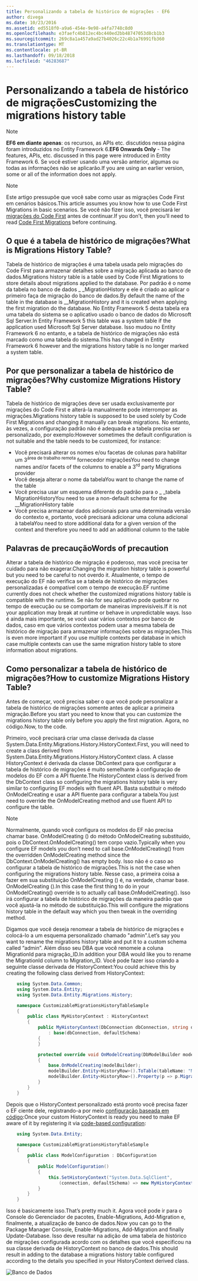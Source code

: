 ```yaml
---
title: Personalizando a tabela de histórico de migrações - EF6
author: divega
ms.date: 10/23/2016
ms.assetid: ed5518f0-a9a6-454e-9e98-a4fa7748c8d0
ms.openlocfilehash: e3faefc4b812ec4bc440ed2bb48747053d8cb1b3
ms.sourcegitcommit: 269c8a1a457a9ad27b4026c22c4b1a76991fb360
ms.translationtype: MT
ms.contentlocale: pt-BR
ms.lasthandoff: 09/18/2018
ms.locfileid: "46283687"
---
```

# <a name="customizing-the-migrations-history-table"></a><span data-ttu-id="bea63-102">Personalizando a tabela de histórico de migrações</span><span class="sxs-lookup"><span data-stu-id="bea63-102">Customizing the migrations history table</span></span>
> [!NOTE]
> <span data-ttu-id="bea63-103">**EF6 em diante apenas**: os recursos, as APIs etc. discutidos nessa página foram introduzidos no Entity Framework 6.</span><span class="sxs-lookup"><span data-stu-id="bea63-103">**EF6 Onwards Only** - The features, APIs, etc. discussed in this page were introduced in Entity Framework 6.</span></span> <span data-ttu-id="bea63-104">Se você estiver usando uma versão anterior, algumas ou todas as informações não se aplicarão.</span><span class="sxs-lookup"><span data-stu-id="bea63-104">If you are using an earlier version, some or all of the information does not apply.</span></span>

> [!NOTE]
> <span data-ttu-id="bea63-105">Este artigo pressupõe que você sabe como usar as migrações Code First em cenários básicos.</span><span class="sxs-lookup"><span data-stu-id="bea63-105">This article assumes you know how to use Code First Migrations in basic scenarios.</span></span> <span data-ttu-id="bea63-106">Se você não fizer isso, você precisará ler [migrações do Code First](~/ef6/modeling/code-first/migrations/index.md) antes de continuar.</span><span class="sxs-lookup"><span data-stu-id="bea63-106">If you don’t, then you’ll need to read [Code First Migrations](~/ef6/modeling/code-first/migrations/index.md) before continuing.</span></span>

## <a name="what-is-migrations-history-table"></a><span data-ttu-id="bea63-107">O que é a tabela de histórico de migrações?</span><span class="sxs-lookup"><span data-stu-id="bea63-107">What is Migrations History Table?</span></span>

<span data-ttu-id="bea63-108">Tabela de histórico de migrações é uma tabela usada pelo migrações do Code First para armazenar detalhes sobre a migração aplicada ao banco de dados.</span><span class="sxs-lookup"><span data-stu-id="bea63-108">Migrations history table is a table used by Code First Migrations to store details about migrations applied to the database.</span></span> <span data-ttu-id="bea63-109">Por padrão é o nome da tabela no banco de dados \_ \_MigrationHistory e ele é criado ao aplicar o primeiro faça de migração do banco de dados.</span><span class="sxs-lookup"><span data-stu-id="bea63-109">By default the name of the table in the database is \_\_MigrationHistory and it is created when applying the first migration do the database.</span></span> <span data-ttu-id="bea63-110">No Entity Framework 5 desta tabela era uma tabela do sistema se o aplicativo usado o banco de dados do Microsoft Sql Server.</span><span class="sxs-lookup"><span data-stu-id="bea63-110">In Entity Framework 5 this table was a system table if the application used Microsoft Sql Server database.</span></span> <span data-ttu-id="bea63-111">Isso mudou no Entity Framework 6 no entanto, e a tabela de histórico de migrações não está marcado como uma tabela do sistema.</span><span class="sxs-lookup"><span data-stu-id="bea63-111">This has changed in Entity Framework 6 however and the migrations history table is no longer marked a system table.</span></span>

## <a name="why-customize-migrations-history-table"></a><span data-ttu-id="bea63-112">Por que personalizar a tabela de histórico de migrações?</span><span class="sxs-lookup"><span data-stu-id="bea63-112">Why customize Migrations History Table?</span></span>

<span data-ttu-id="bea63-113">Tabela de histórico de migrações deve ser usada exclusivamente por migrações do Code First e alterá-la manualmente pode interromper as migrações.</span><span class="sxs-lookup"><span data-stu-id="bea63-113">Migrations history table is supposed to be used solely by Code First Migrations and changing it manually can break migrations.</span></span> <span data-ttu-id="bea63-114">No entanto, às vezes, a configuração padrão não é adequada e a tabela precisa ser personalizado, por exemplo:</span><span class="sxs-lookup"><span data-stu-id="bea63-114">However sometimes the default configuration is not suitable and the table needs to be customized, for instance:</span></span>

-   <span data-ttu-id="bea63-115">Você precisará alterar os nomes e/ou facetas de colunas para habilitar um 3<sup>área de trabalho remota</sup> fornecedor migrações</span><span class="sxs-lookup"><span data-stu-id="bea63-115">You need to change names and/or facets of the columns to enable a 3<sup>rd</sup> party Migrations provider</span></span>
-   <span data-ttu-id="bea63-116">Você deseja alterar o nome da tabela</span><span class="sxs-lookup"><span data-stu-id="bea63-116">You want to change the name of the table</span></span>
-   <span data-ttu-id="bea63-117">Você precisa usar um esquema diferente do padrão para o \_ \_tabela MigrationHistory</span><span class="sxs-lookup"><span data-stu-id="bea63-117">You need to use a non-default schema for the \_\_MigrationHistory table</span></span>
-   <span data-ttu-id="bea63-118">Você precisa armazenar dados adicionais para uma determinada versão do contexto e, portanto, você precisará adicionar uma coluna adicional à tabela</span><span class="sxs-lookup"><span data-stu-id="bea63-118">You need to store additional data for a given version of the context and therefore you need to add an additional column to the table</span></span>

## <a name="words-of-precaution"></a><span data-ttu-id="bea63-119">Palavras de precaução</span><span class="sxs-lookup"><span data-stu-id="bea63-119">Words of precaution</span></span>

<span data-ttu-id="bea63-120">Alterar a tabela de histórico de migração é poderoso, mas você precisa ter cuidado para não exagerar.</span><span class="sxs-lookup"><span data-stu-id="bea63-120">Changing the migration history table is powerful but you need to be careful to not overdo it.</span></span> <span data-ttu-id="bea63-121">Atualmente, o tempo de execução do EF não verifica se a tabela de histórico de migrações personalizadas é compatível com o tempo de execução.</span><span class="sxs-lookup"><span data-stu-id="bea63-121">EF runtime currently does not check whether the customized migrations history table is compatible with the runtime.</span></span> <span data-ttu-id="bea63-122">Se não for seu aplicativo pode quebrar no tempo de execução ou se comportam de maneiras imprevisíveis.</span><span class="sxs-lookup"><span data-stu-id="bea63-122">If it is not your application may break at runtime or behave in unpredictable ways.</span></span> <span data-ttu-id="bea63-123">Isso é ainda mais importante, se você usar vários contextos por banco de dados, caso em que vários contextos podem usar a mesma tabela de histórico de migração para armazenar informações sobre as migrações.</span><span class="sxs-lookup"><span data-stu-id="bea63-123">This is even more important if you use multiple contexts per database in which case multiple contexts can use the same migration history table to store information about migrations.</span></span>

## <a name="how-to-customize-migrations-history-table"></a><span data-ttu-id="bea63-124">Como personalizar a tabela de histórico de migrações?</span><span class="sxs-lookup"><span data-stu-id="bea63-124">How to customize Migrations History Table?</span></span>

<span data-ttu-id="bea63-125">Antes de começar, você precisa saber o que você pode personalizar a tabela de histórico de migrações somente antes de aplicar a primeira migração.</span><span class="sxs-lookup"><span data-stu-id="bea63-125">Before you start you need to know that you can customize the migrations history table only before you apply the first migration.</span></span> <span data-ttu-id="bea63-126">Agora, no código.</span><span class="sxs-lookup"><span data-stu-id="bea63-126">Now, to the code.</span></span>

<span data-ttu-id="bea63-127">Primeiro, você precisará criar uma classe derivada da classe System.Data.Entity.Migrations.History.HistoryContext.</span><span class="sxs-lookup"><span data-stu-id="bea63-127">First, you will need to create a class derived from System.Data.Entity.Migrations.History.HistoryContext class.</span></span> <span data-ttu-id="bea63-128">A classe HistoryContext é derivada da classe DbContext para que configurar a tabela de histórico de migrações é muito semelhante à configuração de modelos do EF com a API fluente.</span><span class="sxs-lookup"><span data-stu-id="bea63-128">The HistoryContext class is derived from the DbContext class so configuring the migrations history table is very similar to configuring EF models with fluent API.</span></span> <span data-ttu-id="bea63-129">Basta substituir o método OnModelCreating e usar a API fluente para configurar a tabela.</span><span class="sxs-lookup"><span data-stu-id="bea63-129">You just need to override the OnModelCreating method and use fluent API to configure the table.</span></span>

>[!NOTE]
> <span data-ttu-id="bea63-130">Normalmente, quando você configura os modelos do EF não precisa chamar base. OnModelCreating () do método OnModelCreating substituído, pois o DbContext.OnModelCreating() tem corpo vazio.</span><span class="sxs-lookup"><span data-stu-id="bea63-130">Typically when you configure EF models you don’t need to call base.OnModelCreating() from the overridden OnModelCreating method since the DbContext.OnModelCreating() has empty body.</span></span> <span data-ttu-id="bea63-131">Isso não é o caso ao configurar a tabela de histórico de migrações.</span><span class="sxs-lookup"><span data-stu-id="bea63-131">This is not the case when configuring the migrations history table.</span></span> <span data-ttu-id="bea63-132">Nesse caso, a primeira coisa a fazer em sua substituição OnModelCreating () é, na verdade, chamar base. OnModelCreating ().</span><span class="sxs-lookup"><span data-stu-id="bea63-132">In this case the first thing to do in your OnModelCreating() override is to actually call base.OnModelCreating().</span></span> <span data-ttu-id="bea63-133">Isso irá configurar a tabela de histórico de migrações da maneira padrão que você ajustá-la no método de substituição.</span><span class="sxs-lookup"><span data-stu-id="bea63-133">This will configure the migrations history table in the default way which you then tweak in the overriding method.</span></span>

<span data-ttu-id="bea63-134">Digamos que você deseja renomear a tabela de histórico de migrações e colocá-lo a um esquema personalizado chamado "admin".</span><span class="sxs-lookup"><span data-stu-id="bea63-134">Let’s say you want to rename the migrations history table and put it to a custom schema called “admin”.</span></span> <span data-ttu-id="bea63-135">Além disso seu DBA que você renomeie a coluna MigrationId para migração\_ID.</span><span class="sxs-lookup"><span data-stu-id="bea63-135">In addition your DBA would like you to rename the MigrationId column to Migration\_ID.</span></span>  <span data-ttu-id="bea63-136">Você pode fazer isso criando a seguinte classe derivada de HistoryContext:</span><span class="sxs-lookup"><span data-stu-id="bea63-136">You could achieve this by creating the following class derived from HistoryContext:</span></span>

``` csharp
    using System.Data.Common;
    using System.Data.Entity;
    using System.Data.Entity.Migrations.History;

    namespace CustomizableMigrationsHistoryTableSample
    {
        public class MyHistoryContext : HistoryContext
        {
            public MyHistoryContext(DbConnection dbConnection, string defaultSchema)
                : base(dbConnection, defaultSchema)
            {
            }

            protected override void OnModelCreating(DbModelBuilder modelBuilder)
            {
                base.OnModelCreating(modelBuilder);
                modelBuilder.Entity<HistoryRow>().ToTable(tableName: "MigrationHistory", schemaName: "admin");
                modelBuilder.Entity<HistoryRow>().Property(p => p.MigrationId).HasColumnName("Migration_ID");
            }
        }
    }
```

<span data-ttu-id="bea63-137">Depois que o HistoryContext personalizado está pronto você precisa fazer o EF ciente dele, registrando-a por meio [configuração baseada em código](https://msdn.com/data/jj680699):</span><span class="sxs-lookup"><span data-stu-id="bea63-137">Once your custom HistoryContext is ready you need to make EF aware of it by registering it via [code-based configuration](https://msdn.com/data/jj680699):</span></span>

``` csharp
    using System.Data.Entity;

    namespace CustomizableMigrationsHistoryTableSample
    {
        public class ModelConfiguration : DbConfiguration
        {
            public ModelConfiguration()
            {
                this.SetHistoryContext("System.Data.SqlClient",
                    (connection, defaultSchema) => new MyHistoryContext(connection, defaultSchema));
            }
        }
    }
```

<span data-ttu-id="bea63-138">Isso é basicamente isso.</span><span class="sxs-lookup"><span data-stu-id="bea63-138">That’s pretty much it.</span></span> <span data-ttu-id="bea63-139">Agora você pode ir para o Console do Gerenciador de pacotes, Enable-Migrations, Add-Migration e, finalmente, a atualização de banco de dados.</span><span class="sxs-lookup"><span data-stu-id="bea63-139">Now you can go to the Package Manager Console, Enable-Migrations, Add-Migration and finally Update-Database.</span></span> <span data-ttu-id="bea63-140">Isso deve resultar na adição de uma tabela de histórico de migrações configurada acordo com os detalhes que você especificou na sua classe derivada de HistoryContext no banco de dados.</span><span class="sxs-lookup"><span data-stu-id="bea63-140">This should result in adding to the database a migrations history table configured according to the details you specified in your HistoryContext derived class.</span></span>

![Banco de Dados](~/ef6/media/database.png)
